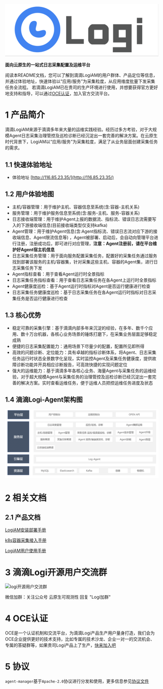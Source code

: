 ![logo](doc/assets/logo_logi.png)

**面向云原生的一站式日志采集配置及运维平台**

阅读本README文档，您可以了解到滴滴LogiAM的用户群体、产品定位等信息，并通过体验地址，快速体验以“应用/服务”为采集粒度，从应用维度批量下发采集任务全流程。
若滴滴LogiAM已在贵司的生产环境进行使用，并想要获得官方更好地支持和指导，可以通过[OCE认证](http://obsuite.didiyun.com/open/openAuth)，加入官方交流平台。

# 1 产品简介

滴滴LogiAM来源于滴滴多年来大量的运维实践经验。经历过多方考验，对于大规模Agent日志采集治理管控及巡检诊断已经沉淀出一套完善的解决方案。在云原生时代背景下，LogiAM以“应用/服务”为采集粒度，满足了从业务层面创建采集任务的需求。

## 1.1 快速体验地址

- 体验地址 [http://116.85.23.35/](http://116.85.23.35/) 

## 1.2 用户体验地图

- 主机/容器管理：用于维护主机、容器信息至系统(含:容器-主机关系)
- 服务管理：用于维护服务信息至系统(含:服务-主机、服务-容器关系)
- 日志接收端管理：用于维护Agent上报的数据流、指标流、错误日志流需要写入的下游接收端信息(目前接收端类型仅支持kafka)
- Agent管理：用于维护Agent信息(含:Agent指标流、错误日志流对应下游的接收端信息、Agent限流信息等) ，Agent被部署、启动后，会自动向管理平台进行注册，注册成功后，即可进行对应管理，**注意：Agent注册前，请在平台维护好Agent宿主机信息**
- 日志采集任务管理：用于面向服务配置采集任务，配置好的采集任务通过服务找到部署该服务的主机/容器集，针对采集这些主机、容器的Agent集，进行日志采集任务下发 
- Agent指标查看：用于查看Agent运行时全景指标
- 日志采集任务指标查看：用于查看日志采集任务在各Agent上运行时全景指标
-  Agent健康度巡检：基于Agent运行时指标对Agent是否运行健康进行检查
- 日志采集任务健康度巡检：基于日志采集任务在各Agent运行时指标对日志采集任务是否运行健康进行检查

## 1.3 核心优势

- 稳定可靠的采集引擎：基于滴滴内部多年来沉淀的经验，在多年、数千个应用、数十万台机器，各核心业务场景的锤炼打磨下，在采集业务层面足够稳定成熟
- 便捷的日志采集配置能力：通用场景下尽量少的配置，配置所见即所得
- 高效的问题诊断、定位能力：具有卓越的指标诊断体系，将Agent、日志采集任务运行时状态全景数字化呈现，实时监控Agent及采集任务健康度，提供故障诊断功能并开具相应诊断报告，可高效快捷的实现问题定位
- 强大的运维能力：基于滴滴多年各核心业务、海量Agent与采集任务的运维经验，对于超大规模Agent与采集任务的治理管控及巡检诊断已经沉淀出一套完善的解决方案。实时查看运维任务，便于运维人员把控运维任务进度及状态

## 1.4 滴滴Logi-Agent架构图

![架构图](./doc/assets/架构图.png)

# 2 相关文档
## 2.1 产品文档

[LogiAM安装部署手册](doc/LogiAM安装部署手册.md)

[k8s容器采集接入手册](doc/k8s容器采集接入手册.md)

[LogiAM用户使用手册](doc/user_guide/user_guide_cn.md)

# 3 滴滴Logi开源用户交流群

![logi开源用户交流群](/Users/didi/Desktop/workspace/logi-am/opensource/LogiAM/doc/assets/logi开源用户交流群.png)

微信加群：关注公众号 云原生可观测性 回复 "Logi加群"

# 4 OCE认证

OCE是一个认证机制和交流平台，为滴滴Logi产品生产用户量身打造，我们会为OCE企业提供更好的技术支持，比如专属的技术沙龙、企业一对一的交流机会、专属的答疑群等，如果贵司Logi产品上了生产，[快来加入吧](http://obsuite.didiyun.com/open/openAuth)

# 5 协议

`agent-manager`基于`Apache-2.0`协议进行分发和使用，更多信息参见[协议文件](LICENSE)

